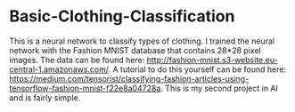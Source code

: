 # Basic-Clothing-Classification
This is a neural network to classify types of clothing. I trained the neural network with the Fashion MNIST database that contains 28*28 pixel images. The data can be found here: http://fashion-mnist.s3-website.eu-central-1.amazonaws.com/. A tutorial to do this yourself can be found here: https://medium.com/tensorist/classifying-fashion-articles-using-tensorflow-fashion-mnist-f22e8a04728a. This is my second project in AI and is fairly simple. 
